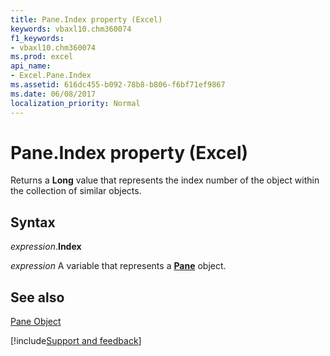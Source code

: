 ```yaml
---
title: Pane.Index property (Excel)
keywords: vbaxl10.chm360074
f1_keywords:
- vbaxl10.chm360074
ms.prod: excel
api_name:
- Excel.Pane.Index
ms.assetid: 616dc455-b092-78b8-b806-f6bf71ef9867
ms.date: 06/08/2017
localization_priority: Normal
---
```



# Pane.Index property (Excel)

Returns a  **Long** value that represents the index number of the object within the collection of similar objects.


## Syntax

_expression_.**Index**

_expression_ A variable that represents a **[Pane](Excel.Pane.md)** object.


## See also


[Pane Object](Excel.Pane.md)

[!include[Support and feedback](~/includes/feedback-boilerplate.md)]